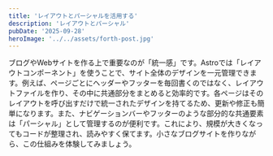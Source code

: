 ```yaml
---
title: 'レイアウトとパーシャルを活用する'
description: 'レイアウトとパーシャル'
pubDate: '2025-09-28'
heroImage: '../../assets/forth-post.jpg'
---
```


ブログやWebサイトを作る上で重要なのが「統一感」です。Astroでは「レイアウトコンポーネント」を使うことで、サイト全体のデザインを一元管理できます。例えば、ページごとにヘッダーやフッターを毎回書くのではなく、レイアウトファイルを作り、その中に共通部分をまとめると効率的です。各ページはそのレイアウトを呼び出すだけで統一されたデザインを持てるため、更新や修正も簡単になります。また、ナビゲーションバーやフッターのような部分的な共通要素は「パーシャル」として管理するのが便利です。これにより、規模が大きくなってもコードが整理され、読みやすく保てます。小さなブログサイトを作りながら、この仕組みを体験してみましょう。